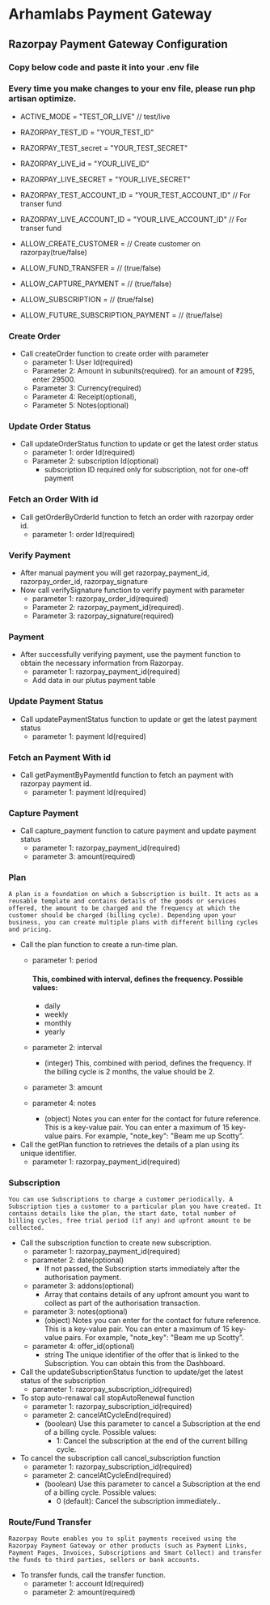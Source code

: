 # Arhamlabs Payment Gateway

## Razorpay Payment Gateway Configuration

### Copy below code and paste it into your .env file

### Every time you make changes to your env file, please run php artisan optimize.

- ACTIVE_MODE = "TEST_OR_LIVE" // test/live

- RAZORPAY_TEST_ID = "YOUR_TEST_ID"
- RAZORPAY_TEST_secret = "YOUR_TEST_SECRET"
	
- RAZORPAY_LIVE_id = "YOUR_LIVE_ID"
- RAZORPAY_LIVE_SECRET = "YOUR_LIVE_SECRET"

- RAZORPAY_TEST_ACCOUNT_ID = "YOUR_TEST_ACCOUNT_ID" // For transer fund

- RAZORPAY_LIVE_ACCOUNT_ID = "YOUR_LIVE_ACCOUNT_ID" // For transer fund
	
- ALLOW_CREATE_CUSTOMER = // Create customer on razorpay(true/false)
	
- ALLOW_FUND_TRANSFER = // (true/false)
	
- ALLOW_CAPTURE_PAYMENT = // (true/false)

- ALLOW_SUBSCRIPTION = // (true/false)

- ALLOW_FUTURE_SUBSCRIPTION_PAYMENT = // (true/false)

### Create Order
- Call createOrder function to create order with parameter
    - parameter 1: User Id(required)
    - Parameter 2: Amount in subunits(required).  for an amount of ₹295, enter 29500.
    - Parameter 3: Currency(required)
    - Parameter 4: Receipt(optional), 
    - Parameter 5: Notes(optional)

### Update Order Status
- Call updateOrderStatus function to update or get the latest order status
    - parameter 1: order Id(required)
    - Parameter 2: subscription Id(optional)
        - subscription ID required only for subscription, not for one-off payment

### Fetch an Order With id
- Call getOrderByOrderId function to fetch an order with razorpay order id.
    - parameter 1: order Id(required)

### Verify Payment
- After manual payment you will get razorpay_payment_id, razorpay_order_id, razorpay_signature
- Now call verifySignature function to verify payment with parameter
    - parameter 1: razorpay_order_id(required)
    - Parameter 2: razorpay_payment_id(required).
    - Parameter 3: razorpay_signature(required)

### Payment
- After successfully verifying payment, use the payment function to obtain the necessary information from Razorpay. 
    - parameter 1: razorpay_payment_id(required)
    - Add data in our plutus payment table

### Update Payment Status
- Call updatePaymentStatus function to update or get the latest payment status
    - parameter 1: payment Id(required)
    

### Fetch an Payment With id
- Call getPaymentByPaymentId function to fetch an payment with razorpay payment id.
    - parameter 1: payment Id(required) 

### Capture Payment
- Call capture_payment function to cature payment and update payment status
    - parameter 1: razorpay_payment_id(required)
    - parameter 3: amount(required)

### Plan
    A plan is a foundation on which a Subscription is built. It acts as a reusable template and contains details of the goods or services offered, the amount to be charged and the frequency at which the customer should be charged (billing cycle). Depending upon your business, you can create multiple plans with different billing cycles and pricing.
- Call the plan function to create a run-time plan.
    - parameter 1: period
        #### This, combined with interval, defines the frequency. Possible values:
        - daily
        - weekly
        - monthly
        - yearly

    - parameter 2: interval
        - (integer) This, combined with period, defines the frequency. If the billing cycle is 2 months, the value should be 2.
    - parameter 3: amount
    - parameter 4: notes
        - (object) Notes you can enter for the contact for future reference. This is a key-value pair. You can enter a maximum of 15 key-value pairs. For example, "note_key": "Beam me up Scotty”.
- Call the getPlan function to retrieves the details of a plan using its unique identifier.
    - parameter 1: razorpay_payment_id(required)


### Subscription
    You can use Subscriptions to charge a customer periodically. A Subscription ties a customer to a particular plan you have created. It contains details like the plan, the start date, total number of billing cycles, free trial period (if any) and upfront amount to be collected.
- Call the subscription function to create new subscription.
    - parameter 1: razorpay_payment_id(required)
    - parameter 2: date(optional)
        - If not passed, the Subscription starts immediately after the authorisation payment.
    - parameter 3: addons(optional)
        - Array that contains details of any upfront amount you want to collect as part of the authorisation transaction.
    - parameter 3: notes(optional)
        - (object) Notes you can enter for the contact for future reference. This is a key-value pair. You can enter a maximum of 15 key-value pairs. For example, "note_key": "Beam me up Scotty”.
    - parameter 4: offer_id(optional)
        - string The unique identifier of the offer that is linked to the Subscription. You can obtain this from the Dashboard.
- Call the updateSubscriptionStatus function to update/get the latest status of the subscription
    - parameter 1: razorpay_subscription_id(required)
- To stop auto-renawal call stopAutoRenewal function
    - parameter 1: razorpay_subscription_id(required)
    - parameter 2: cancelAtCycleEnd(required)
        - (boolean) Use this parameter to cancel a Subscription at the end of a billing cycle. Possible values:
            - 1: Cancel the subscription at the end of the current billing cycle.
- To cancel the subscription call cancel_subscription function 
    - parameter 1: razorpay_subscription_id(required)
    - parameter 2: cancelAtCycleEnd(required)
        - (boolean) Use this parameter to cancel a Subscription at the end of a billing cycle. Possible values:
            - 0 (default): Cancel the subscription immediately..





### Route/Fund Transfer
    Razorpay Route enables you to split payments received using the Razorpay Payment Gateway or other products (such as Payment Links, Payment Pages, Invoices, Subscriptions and Smart Collect) and transfer the funds to third parties, sellers or bank accounts.
- To transfer funds, call the transfer function.
    - parameter 1: account Id(required)
    - parameter 2: amount(required)